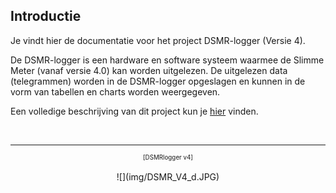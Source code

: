 ## Introductie

Je vindt hier de documentatie voor het project DSMR-logger (Versie 4).

De DSMR-logger is een hardware en software systeem waarmee de Slimme Meter 
(vanaf versie 4.0) kan worden uitgelezen. De uitgelezen data (telegrammen) 
worden in de DSMR-logger opgeslagen en kunnen in de vorm van tabellen en 
charts worden weergegeven.

Een volledige beschrijving van dit project kun je
[hier](https://willem.aandewiel.nl/index.php/2019/04/09/dsmr-logger-v4-slimme-meter-uitlezer/)
vinden.



<br>

---
<center  style="font-size: 70%">[DSMRlogger v4]</center><br>
<center>![](img/DSMR_V4_d.JPG)</center>

